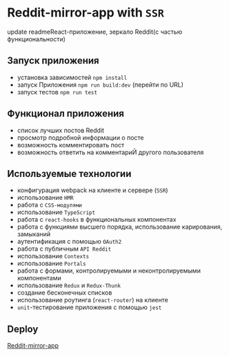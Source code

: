 # Reddit-mirror-app with `SSR`

update readmeReact-приложение, зеркало Reddit(с частью функциональности)

## Запуск приложения
-   установка зависимостей `npm install`
-   запуск Приложения `npm run build:dev` (перейти по URL)
-   запуск тестов `npm run test`


## Функционал приложения
-   список лучших постов Reddit
-   просмотр подробной информации о посте
-   возможность комментировать пост
-   возможность ответить на комментариЙ другого пользователя


## Используемые технологии
-   конфигурация webpack на клиенте и сервере (`SSR`)
-   использование `HMR`
-   работа с `CSS-модулями`
-   использование `TypeScript`
-   работа с `react-hooks` в функциональных компонентах
-   работа с функциями высшего порядка, использование карирования, замыканий
-   аутентификация с помощью `OAuth2`
-   работа с публичным `API Reddit`
-   использование `Contexts`
-   использование `Portals`
-   работа с формами, контролируемыми и неконтролируемыми компонентами
-   использование `Redux` и `Redux-Thunk`
-   создание бесконечных списков
-   использование роутинга (`react-router`) на клиенте
-   `unit`-тестирование приложения с помощью `jest`



## Deploy
[def]: https://reddit-mirror-app.onrender.com "https://reddit-mirror-app.onrender.com"

[Reddit-mirror-app][def]
